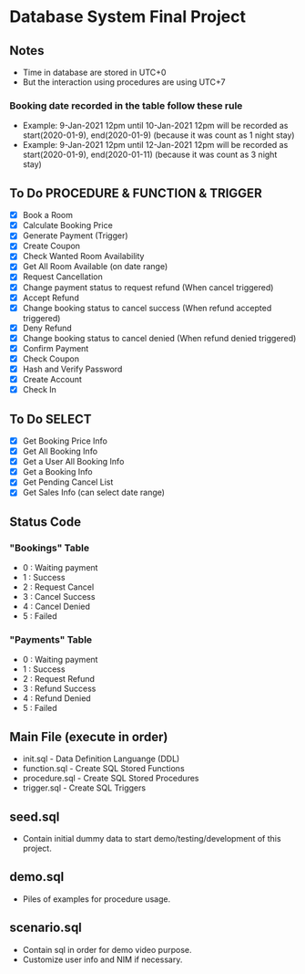 # Database System Final Project

## Notes
- Time in database are stored in UTC+0
- But the interaction using procedures are using UTC+7

### Booking date recorded in the table follow these rule
- Example: 9-Jan-2021 12pm until 10-Jan-2021 12pm will be recorded as start(2020-01-9), end(2020-01-9) (because it was count as 1 night stay)
- Example: 9-Jan-2021 12pm until 12-Jan-2021 12pm will be recorded as start(2020-01-9), end(2020-01-11) (because it was count as 3 night stay)

## To Do PROCEDURE & FUNCTION & TRIGGER
- [x] Book a Room
- [x] Calculate Booking Price
- [x] Generate Payment (Trigger)
- [x] Create Coupon
- [x] Check Wanted Room Availability
- [x] Get All Room Available (on date range)
- [x] Request Cancellation
- [x] Change payment status to request refund (When cancel triggered)
- [x] Accept Refund 
- [x] Change booking status to cancel success (When refund accepted triggered)
- [x] Deny Refund 
- [x] Change booking status to cancel denied (When refund denied triggered)
- [x] Confirm Payment
- [x] Check Coupon
- [x] Hash and Verify Password
- [x] Create Account
- [x] Check In

## To Do SELECT
- [x] Get Booking Price Info
- [x] Get All Booking Info
- [x] Get a User All Booking Info
- [x] Get a Booking Info
- [x] Get Pending Cancel List
- [x] Get Sales Info (can select date range)

## Status Code
### "Bookings" Table
- 0 : Waiting payment
- 1 : Success
- 2 : Request Cancel
- 3 : Cancel Success
- 4 : Cancel Denied
- 5 : Failed

### "Payments" Table
- 0 : Waiting payment
- 1 : Success
- 2 : Request Refund
- 3 : Refund Success
- 4 : Refund Denied
- 5 : Failed

## Main File (execute in order)
- init.sql - Data Definition Languange (DDL)
- function.sql - Create SQL Stored Functions
- procedure.sql - Create SQL Stored Procedures
- trigger.sql - Create SQL Triggers

## seed.sql
- Contain initial dummy data to start demo/testing/development of this project.

## demo.sql
- Piles of examples for procedure usage.

## scenario.sql
- Contain sql in order for demo video purpose.
- Customize user info and NIM if necessary.